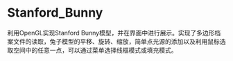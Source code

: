 # Stanford_Bunny
利用OpenGL实现Stanford Bunny模型，并在界面中进行展示。实现了多边形档案文件的读取，兔子模型的平移、旋转、缩放，简单点光源的添加以及利用鼠标选取空间中的任意一点，可以通过菜单选择线框模式或填充模式。
